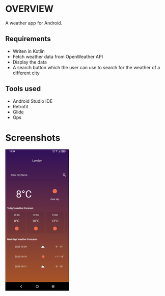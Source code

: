 # OVERVIEW
A weather app for Android.

## Requirements
- Writen in Kotlin
- Fetch weather data from OpenWeather API
- Display the data
- A search button which the user can use to search for the weather of a different city

## Tools used
- Android Studio IDE
- Retrofit
- Glide
- Gps

# Screenshots
<p float="left">
  <img src="images/device-2022-10-08-105450.png" width="200">
</p>
